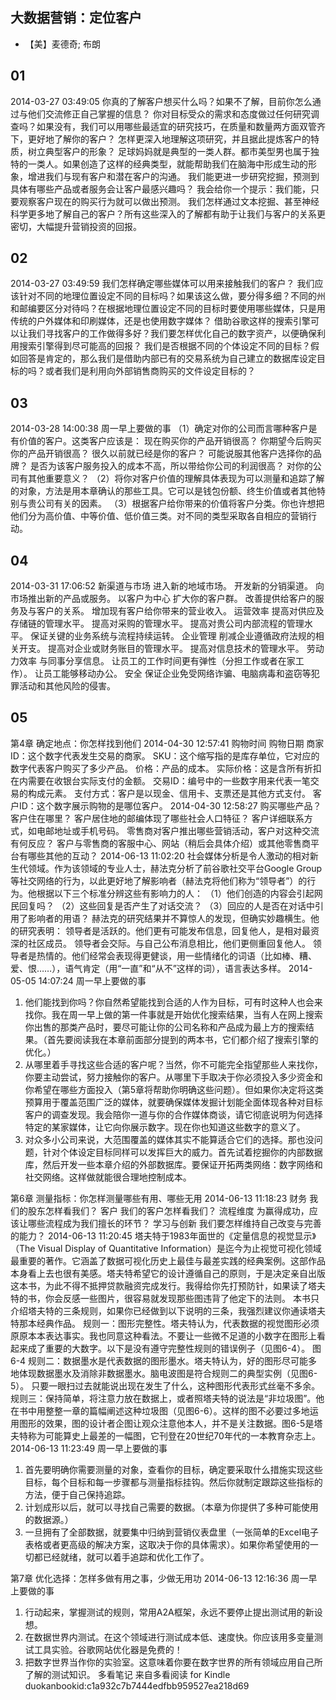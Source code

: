 ## 大数据营销：定位客户
- 【美】麦德奇; 布朗

## 01
 2014-03-27 03:49:05
你真的了解客户想买什么吗？如果不了解，目前你怎么通过与他们交流修正自己掌握的信息？
你对目标受众的需求和态度做过任何研究调查吗？如果没有，我们可以用哪些最适宜的研究技巧，在质量和数量两方面双管齐下，更好地了解你的客户？
怎样更深入地理解这项研究，并且据此提炼客户的特质，树立典型客户的形象？
足球妈妈就是典型的一类人群。都市美型男也属于独特的一类人。如果创造了这样的经典类型，就能帮助我们在脑海中形成生动的形象，增进我们与现有客户和潜在客户的沟通。
我们能更进一步研究挖掘，预测到具体有哪些产品或者服务会让客户最感兴趣吗？
我会给你一个提示：我们能，只要观察客户现在的购买行为就可以做出预测。
我们怎样通过文本挖掘、甚至神经科学更多地了解自己的客户？所有这些深入的了解都有助于让我们与客户的关系更密切，大幅提升营销投资的回报。

## 02
 2014-03-27 03:49:59
我们怎样确定哪些媒体可以用来接触我们的客户？
我们应该针对不同的地理位置设定不同的目标吗？如果该这么做，要分得多细？不同的州和邮编要区分对待吗？在根据地理位置设定不同的目标时要使用哪些媒体，只是用传统的户外媒体和印刷媒体，还是也使用数字媒体？
借助谷歌这样的搜索引擎可以让我们寻找客户的工作做得多好？我们要怎样优化自己的数字资产，以便确保利用搜索引擎得到尽可能高的回报？
我们是否根据不同的个体设定不同的目标？假如回答是肯定的，那么我们是借助内部已有的交易系统为自己建立的数据库设定目标的吗？或者我们是利用向外部销售商购买的文件设定目标的？

## 03
 2014-03-28 14:00:38
周一早上要做的事
（1）确定对你的公司而言哪种客户是有价值的客户。这类客户应该是：
现在购买你的产品开销很高？
你期望今后购买你的产品开销很高？
很久以前就已经是你的客户？
可能说服其他客户选择你的品牌？
是否为该客户服务投入的成本不高，所以带给你公司的利润很高？
对你的公司有其他重要意义？
（2）将你对客户价值的理解具体表现为可以测量和追踪了解的对象，方法是用本章确认的那些工具。它可以是钱包份额、终生价值或者其他特别与贵公司有关的因素。
（3）根据客户给你带来的价值将客户分类。你也许想把他们分为高价值、中等价值、低价值三类。对不同的类型采取各自相应的营销行动。

## 04
 2014-03-31 17:06:52
新渠道与市场
进入新的地域市场。
开发新的分销渠道。
向市场推出新的产品或服务。
以客户为中心
扩大你的客户群。
改善提供给客户的服务及与客户的关系。
增加现有客户给你带来的营业收入。
运营效率
提高对供应及存储链的管理水平。
提高对采购的管理水平。
提高对贵公司内部流程的管理水平。
保证关键的业务系统与流程持续运转。
企业管理
削减企业遵循政府法规的相关开支。
提高对企业或财务账目的管理水平。
提高对信息技术的管理水平。
劳动力效率
与同事分享信息。
让员工的工作时间更有弹性（分担工作或者在家工作）。
让员工能够移动办公。
安全
保证企业免受网络诈骗、电脑病毒和盗窃等犯罪活动和其他风险的侵害。
 
## 05
 第4章 确定地点：你怎样找到他们
 2014-04-30 12:57:41
购物时间
购物日期
商家ID：这个数字代表发生交易的商家。
SKU：这个缩写指的是库存单位，它对应的数字代表客户购买了多少产品。
价格：产品的成本。
实际价格：这是含所有折扣在内需要在收银台实际支付的金额。
交易ID：编号中的一些数字用来代表一笔交易的构成元素。
支付方式：客户是以现金、信用卡、支票还是其他方式支付。
客户ID：这个数字展示购物的是哪位客户。
 2014-04-30 12:58:27
购买哪些产品？
客户住在哪里？
客户居住地的邮编体现了哪些社会人口特征？
客户详细联系方式，如电邮地址或手机号码。
零售商对客户推出哪些营销活动，客户对这种交流有何反应？
客户与零售商的客服中心、网站（稍后会具体介绍）或其他零售商平台有哪些其他的互动？
 2014-06-13 11:02:20
社会媒体分析是令人激动的相对新生代领域。作为该领域的专业人士，赫法克分析了前谷歌社交平台Google Group等社交网络的行为，以此更好地了解影响者（赫法克将他们称为“领导者”）的行为。他根据以下三个标准分辨这些有影响力的人：
（1）他们创造的内容会引起网民回复吗？
（2）这些回复是否产生了对话交流？
（3）回应的人是否在对话中引用了影响者的用语？
赫法克的研究结果并不算惊人的发现，但确实妙趣横生。他的研究表明：
领导者是活跃的。他们更有可能发布信息，回复他人，是相对最资深的社区成员。
领导者会交际。与自己公布消息相比，他们更侧重回复他人。
领导者是热情的。他们经常会表现得更健谈，用一些情绪化的词语（比如棒、糟、爱、恨……），语气肯定（用“一直”和“从不”这样的词），语言表达多样。
 2014-05-05 14:07:24
周一早上要做的事
1. 他们能找到你吗？你自然希望能找到合适的人作为目标，可有时这种人也会来找你。我在周一早上做的第一件事就是开始优化搜索结果，当有人在网上搜索你出售的那类产品时，要尽可能让你的公司名称和产品成为最上方的搜索结果。（首先要阅读我在本章前面部分提到的两本书，它们都介绍了搜索引擎的优化。）
2. 从哪里着手寻找这些合适的客户呢？当然，你不可能完全指望那些人来找你，你要主动尝试，努力接触你的客户。从哪里下手取决于你必须投入多少资金和你希望在哪些方面投入（第5章将帮助你明确这些问题）。但如果你决定将这类预算用于覆盖范围广泛的媒体，就要确保媒体发掘计划能全面体现各种对目标客户的调查发现。我会陪你一道与你的合作媒体商谈，请它彻底说明为何选择特定的某家媒体，让它向你展示数字。现在你也知道这些数字的意义了。
3. 对众多小公司来说，大范围覆盖的媒体其实不能算适合它们的选择。那也没问题，针对个体设定目标同样可以发挥巨大的威力。首先试着挖掘你的内部数据库，然后开发一些本章介绍的外部数据库。要保证开拓两类网络：数字网络和社交网络。这样做就能很合理地控制成本。
 
 第6章 测量指标：你怎样测量哪些有用、哪些无用
 2014-06-13 11:18:23
财务 我们的股东怎样看我们？
客户 我们的客户怎样看我们？
流程维度 为赢得成功，应该让哪些流程成为我们擅长的环节？
学习与创新 我们要怎样维持自己改变与完善的能力？
 2014-06-13 11:20:45
塔夫特于1983年面世的《定量信息的视觉显示》（The Visual Display of Quantitative Information）是迄今为止视觉可视化领域最重要的著作。它涵盖了数据可视化历史上最佳与最差实践的经典案例。这部作品本身看上去也很有美感。塔夫特希望它的设计遵循自己的原则，于是决定亲自出版这本书，为此不得不抵押贷款融资完成发行。我得给你先打预防针，如果读了塔夫特的书，你会反感一些图片，很容易就发现那些图违背了他定下的法则。
本书只介绍塔夫特的三条规则，如果你已经做到以下说明的三条，我强烈建议你通读塔夫特那本经典作品。
规则一：图形完整性。塔夫特认为，代表数据的视觉图形必须原原本本表达事实。我也同意这种看法。不要让一些微不足道的小数字在图形上看起来成了重要的大数字。以下是没有遵守完整性规则的错误例子（见图6-4）。
图 6-4
规则二：数据墨水是代表数据的图形墨水。塔夫特认为，好的图形尽可能多地体现数据墨水及消除非数据墨水。脑电波图是符合规则二的典型实例（见图6-5）。
只要一眼扫过去就能说出现在发生了什么，这种图形代表形式丝毫不多余。
规则三：保持简单，将注意力放在数据上，或者照塔夫特的说法是“非垃圾图”。他在书中用整整一章的篇幅阐述这种垃圾图（见图6-6）。这样的图不必要过多地运用图形的效果，图的设计者企图让观众注意他本人，并不是关注数据。图6-5是塔夫特称为可能算史上最差的一幅图，它刊登在20世纪70年代的一本教育杂志上。
 2014-06-13 11:23:49
周一早上要做的事
1. 首先要明确你需要测量的对象，查看你的目标，确定要采取什么措施实现这些目标，每个目标和每一步骤都与测量指标挂钩。然后你就制定跟踪这些指标的方法，便于自己保持追踪。
2. 计划成形以后，就可以寻找自己需要的数据。（本章为你提供了多种可能使用的数据源。）
3. 一旦拥有了全部数据，就要集中归纳到营销仪表盘里（一张简单的Excel电子表格或者更高级的解决方案，这取决于你的具体需求）。如果你希望使用的一切都已经就绪，就可以着手追踪和优化工作了。
 
 第7章 优化选择：怎样多做有用之事，少做无用功
 2014-06-13 12:16:36
周一早上要做的事
1. 行动起来，掌握测试的规则，常用A2A框架，永远不要停止提出测试用的新设想。
2. 在数据世界内测试。在这个领域进行测试成本低、速度快。你应该用多变量测试工具实验。谷歌网站优化器是免费的！
3. 把数字世界当作你的实验室。这意味着你要在数字世界的所有领域应用自己所了解的测试知识。
多看笔记 来自多看阅读 for Kindle
duokanbookid:c1a932c7b7444edfbb959527ea218d69
